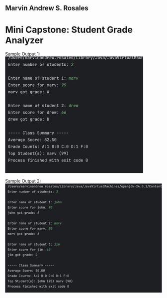 ## Marvin Andrew S. Rosales
# Mini Capstone: Student Grade Analyzer

Sample Output 1:
![img.png](img.png)

Sample Output 2:
![img_1.png](img_1.png)